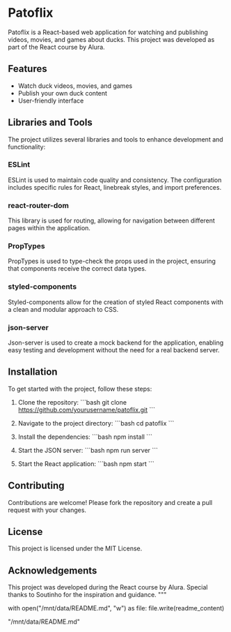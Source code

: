 # Patoflix

Patoflix is a React-based web application for watching and publishing videos, movies, and games about ducks. This project was developed as part of the React course by Alura.

## Features

- Watch duck videos, movies, and games
- Publish your own duck content
- User-friendly interface

## Libraries and Tools

The project utilizes several libraries and tools to enhance development and functionality:

### ESLint

ESLint is used to maintain code quality and consistency. The configuration includes specific rules for React, linebreak styles, and import preferences.

### react-router-dom

This library is used for routing, allowing for navigation between different pages within the application.

### PropTypes

PropTypes is used to type-check the props used in the project, ensuring that components receive the correct data types.

### styled-components

Styled-components allow for the creation of styled React components with a clean and modular approach to CSS.

### json-server

Json-server is used to create a mock backend for the application, enabling easy testing and development without the need for a real backend server.

## Installation

To get started with the project, follow these steps:

1. Clone the repository:
    \`\`\`bash
    git clone https://github.com/yourusername/patoflix.git
    \`\`\`

2. Navigate to the project directory:
    \`\`\`bash
    cd patoflix
    \`\`\`

3. Install the dependencies:
    \`\`\`bash
    npm install
    \`\`\`

4. Start the JSON server:
    \`\`\`bash
    npm run server
    \`\`\`

5. Start the React application:
    \`\`\`bash
    npm start
    \`\`\`

## Contributing

Contributions are welcome! Please fork the repository and create a pull request with your changes.

## License

This project is licensed under the MIT License.

## Acknowledgements

This project was developed during the React course by Alura. Special thanks to Soutinho for the inspiration and guidance.
"""

with open("/mnt/data/README.md", "w") as file:
    file.write(readme_content)

"/mnt/data/README.md"
